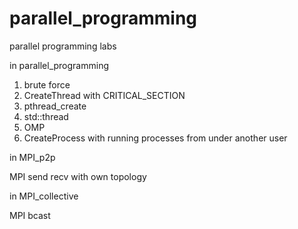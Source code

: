 # parallel_programming
parallel programming labs

in parallel_programming

1) brute force
2) CreateThread with CRITICAL_SECTION
3) pthread_create
4) std::thread
5) OMP
6) CreateProcess with running processes from under another user

in MPI_p2p

MPI send recv with own topology

in MPI_collective

MPI bcast
